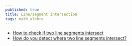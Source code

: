 ```yaml
---
published: true
title: Line/segment intersection
tags: math alebra
---
```

- [How to check if two line segments intersect](https://martin-thoma.com/how-to-check-if-two-line-segments-intersect/)
- [How do you detect where two line segments intersect?](https://stackoverflow.com/questions/563198/how-do-you-detect-where-two-line-segments-intersect)
